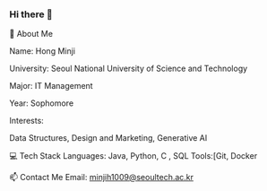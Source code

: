 ### Hi there 👋

👋 About Me

Name: Hong Minji

University: Seoul National University of Science and Technology

Major: IT Management

Year: Sophomore

Interests:

Data Structures, Design and Marketing, Generative AI

💻 Tech Stack
Languages: Java, Python, C , SQL
Tools:[Git, Docker



📫 Contact Me
Email: minjih1009@seoultech.ac.kr

<!--
**callmeminji/callmeminji** is a ✨ _special_ ✨ repository because its `README.md` (this file) appears on your GitHub profile.

Here are some ideas to get you started:

- 🔭 I’m currently working on ...
- 🌱 I’m currently learning ...
- 👯 I’m looking to collaborate on ...
- 🤔 I’m looking for help with ...
- 💬 Ask me about ...
- 📫 How to reach me: ...
- 😄 Pronouns: ...
- ⚡ Fun fact: ...
-->

